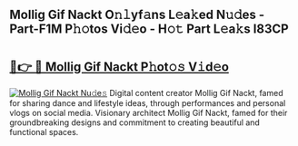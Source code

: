 ## Mollig Gif Nackt O𝚗𝚕yf𝚊ns L𝚎a𝚔ed N𝚞𝚍es - Part-F1M P𝚑𝚘tos Vi𝚍𝚎o - H𝚘𝚝 Part L𝚎a𝚔s l83CP

# <h2><a href="http://kf75rn.oniu.top/?m=Mollig+Gif+Nackt">🔗👉 🔴 Mollig Gif Nackt P𝚑ot𝚘𝚜 V𝚒d𝚎o</a></h2>

[![Mollig Gif Nackt Nu𝚍e𝚜](https://i.imgur.com/0qMVB7G.gif)](http://kf75rn.oniu.top/?m=Mollig+Gif+Nackt)
Digital content creator Mollig Gif Nackt, famed for sharing dance and lifestyle ideas, through performances and personal vlogs on social media. Visionary architect Mollig Gif Nackt, famed for their groundbreaking designs and commitment to creating beautiful and functional spaces.  
